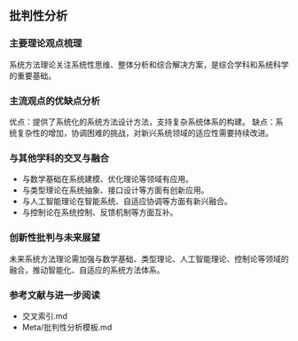 ## 批判性分析

### 主要理论观点梳理
系统方法理论关注系统性思维、整体分析和综合解决方案，是综合学科和系统科学的重要基础。

### 主流观点的优缺点分析
优点：提供了系统化的系统方法设计方法，支持复杂系统体系的构建。
缺点：系统复杂性的增加，协调困难的挑战，对新兴系统领域的适应性需要持续改进。

### 与其他学科的交叉与融合
- 与数学基础在系统建模、优化理论等领域有应用。
- 与类型理论在系统抽象、接口设计等方面有创新应用。
- 与人工智能理论在智能系统、自适应协调等方面有新兴融合。
- 与控制论在系统控制、反馈机制等方面互补。

### 创新性批判与未来展望
未来系统方法理论需加强与数学基础、类型理论、人工智能理论、控制论等领域的融合，推动智能化、自适应的系统方法体系。

### 参考文献与进一步阅读
- 交叉索引.md
- Meta/批判性分析模板.md 